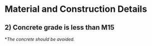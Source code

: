 # Material and Construction Details 
## 2) Concrete grade is less than M15
**The concrete should be avoided.*